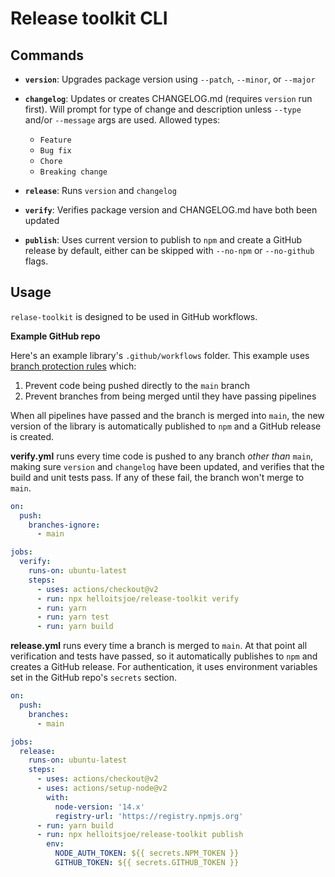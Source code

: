 # Release toolkit CLI

## Commands

- **`version`**: Upgrades package version using `--patch`, `--minor`, or
  `--major`

- **`changelog`**: Updates or creates CHANGELOG.md (requires `version` run
  first). Will prompt for type of change and description unless `--type` and/or
  `--message` args are used. Allowed types:

  - `Feature`
  - `Bug fix`
  - `Chore`
  - `Breaking change`

- **`release`**: Runs `version` and `changelog`

- **`verify`**: Verifies package version and CHANGELOG.md have both been updated

- **`publish`**: Uses current version to publish to `npm` and create a GitHub
  release by default, either can be skipped with `--no-npm` or `--no-github`
  flags.

## Usage

`relase-toolkit` is designed to be used in GitHub workflows.

**Example GitHub repo**

Here's an example library's `.github/workflows` folder. This example uses [branch
protection rules](https://docs.github.com/en/github/administering-a-repository/about-protected-branches) which:

1. Prevent code being pushed directly to the `main` branch
2. Prevent branches from being merged until they have passing pipelines

When all pipelines have passed and the branch is merged into `main`, the new
version of the library is automatically published to `npm` and a GitHub release is created.

**verify.yml** runs every time code is pushed to any branch _other than_ `main`,
making sure `version` and `changelog` have been updated, and verifies that the build
and unit tests pass. If any of these fail, the branch won't merge to `main`.

```yml
on:
  push:
    branches-ignore:
      - main

jobs:
  verify:
    runs-on: ubuntu-latest
    steps:
      - uses: actions/checkout@v2
      - run: npx helloitsjoe/release-toolkit verify
      - run: yarn
      - run: yarn test
      - run: yarn build
```

**release.yml** runs every time a branch is merged to `main`. At that point all verification
and tests have passed, so it automatically publishes to `npm` and creates a GitHub release.
For authentication, it uses environment variables set in the GitHub repo's `secrets` section.

```yml
on:
  push:
    branches:
      - main

jobs:
  release:
    runs-on: ubuntu-latest
    steps:
      - uses: actions/checkout@v2
      - uses: actions/setup-node@v2
        with:
          node-version: '14.x'
          registry-url: 'https://registry.npmjs.org'
      - run: yarn build
      - run: npx helloitsjoe/release-toolkit publish
        env:
          NODE_AUTH_TOKEN: ${{ secrets.NPM_TOKEN }}
          GITHUB_TOKEN: ${{ secrets.GITHUB_TOKEN }}
```

